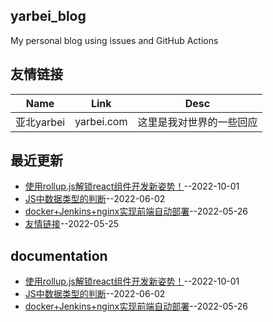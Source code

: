 ## yarbei_blog
My personal blog using issues and GitHub Actions
## 友情链接
| Name | Link | Desc | 
 | ---- | ---- | ---- |
| 亚北yarbei | yarbei.com | 这里是我对世界的一些回应 |
## 最近更新
- [使用rollup.js解锁react组件开发新姿势！](https://github.com/yarbei/yarbei_blog/issues/4)--2022-10-01
- [JS中数据类型的判断](https://github.com/yarbei/yarbei_blog/issues/3)--2022-06-02
- [docker+Jenkins+nginx实现前端自动部署](https://github.com/yarbei/yarbei_blog/issues/2)--2022-05-26
- [友情链接](https://github.com/yarbei/yarbei_blog/issues/1)--2022-05-25
## documentation
- [使用rollup.js解锁react组件开发新姿势！](https://github.com/yarbei/yarbei_blog/issues/4)--2022-10-01
- [JS中数据类型的判断](https://github.com/yarbei/yarbei_blog/issues/3)--2022-06-02
- [docker+Jenkins+nginx实现前端自动部署](https://github.com/yarbei/yarbei_blog/issues/2)--2022-05-26
